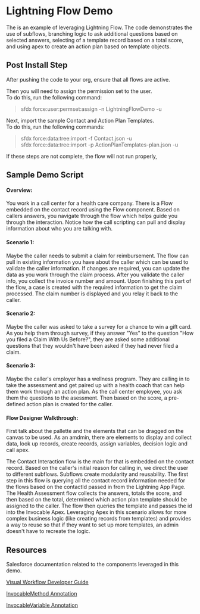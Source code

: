 # Lightning Flow Demo

The is an example of leveraging Lightning Flow. The code demonstrates the use of subflows, branching logic to ask additional questions based on selected answers, selecting of a template record based on a total score, and using apex to create an action plan based on template objects.

## Post Install Step
After pushing the code to your org, ensure that all flows are active.

Then you will need to assign the permission set to the user.<br>
To do this, run the following command: <br>
>sfdx force:user:permset:assign -n LightningFlowDemo -u <TARGETUSERNAME>

Next, import the sample Contact and Action Plan Templates. <br>
To do this, run the following commands:<br>
>sfdx force:data:tree:import -f Contact.json -u <TARGETUSERNAME><br>
>sfdx force:data:tree:import -p ActionPlanTemplates-plan.json -u <TARGETUSERNAME>

If these steps are not complete, the flow will not run properly,


## Sample Demo Script 
#### Overview:
You work in a call center for a health care company. There is a Flow embedded on the contact record using the Flow component.  Based on callers answers, you navigate through the flow which helps guide you through the interaction. Notice how the call scripting can pull and display information about who you are talking with.

#### Scenario 1: 
Maybe the caller needs to submit a claim for reimbursement.  The flow can pull in existing information you have about the caller which can be used to validate the caller information. If changes are required, you can update the data as you work through the claim process. After you validate the caller info, you collect the invoice number and amount. Upon finishing this part of the flow, a case is created with the required information to get the claim processed. The claim number is displayed and you relay it back to the caller. 

#### Scenario 2: 
Maybe the caller was asked to take a survey for a chance to win a gift card. As you help them through survey, if they answer "Yes" to the question  "How you filed a Claim With Us Before?", they are asked some additional questions that they wouldn't have been asked if they had never filed a claim. 

#### Scenario 3: 
Maybe the caller's employer has a wellness program. They are calling in to take the assessment and get paired up with a health coach that can help them work through an action plan. As the call center employee, you ask them the questions to the asessment. Then based on the score, a pre-defined action plan is created for the caller. 

#### Flow Designer Walkthrough: 
First talk about the pallette and the elements that can be dragged on the canvas to be used. As an amdmin, there are elements to display and collect data, look up records, create records, assign variables, decision logic and call apex.

The Contact Interaction flow is the main for that is embedded on the contact record. Based on the caller's initial reason for calling in, we direct the user to different subflows. Subflows create modularity and reusability. The first step in this flow is querying all the contact record information needed for the flows based on the contactId passed in from the Lightning App Page.  The Health Assessment flow collects the answers, totals the score, and then based on the total, determined which action plan template should be assigned to the caller. The flow then queries the template and passes the id into the Invocable Apex. Leveraging Apex in this scenario allows for more complex business logic (like creating records from templates) and provides a way to reuse so that if they want to set up more templates, an admin doesn't have to recreate the logic. 


## Resources
Salesforce documentation related to the components leveraged in this demo.

[Visual Workflow Developer Guide](https://developer.salesforce.com/docs/atlas.en-us.salesforce_vpm_guide.meta/salesforce_vpm_guide/vpm_intro.htm)

[InvocableMethod Annotation](https://developer.salesforce.com/docs/atlas.en-us.apexcode.meta/apexcode/apex_classes_annotation_InvocableMethod.htm)

[InvocableVariable Annotation](https://developer.salesforce.com/docs/atlas.en-us.apexcode.meta/apexcode/apex_classes_annotation_InvocableVariable.htmg)